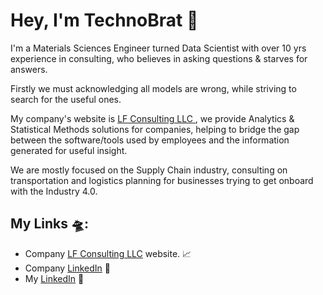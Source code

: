 # Hey, I'm TechnoBrat :wave:

I'm a Materials Sciences Engineer turned Data Scientist with over 10 yrs experience in consulting, who believes in asking questions & starves for answers. 

Firstly we must acknowledging all models are wrong, while striving to search for the useful ones.

My company's website is <a href="https://www.lfconsulting.tech">LF Consulting LLC </a>, we provide Analytics & Statistical Methods solutions for companies, helping to bridge the gap between the software/tools used by employees and the information generated for useful insight. 

We are mostly focused on the Supply Chain industry, consulting on transportation and logistics planning for businesses trying to get onboard with the Industry 4.0.

## My Links &#x1f6f8;:
- Company <a href="https://www.lfconsulting.tech"> LF Consulting LLC</a> website. :chart_with_upwards_trend:
- Company <a href="https://www.linkedin.com/company/lf-consulting-llc-ds">LinkedIn</a> :briefcase: 
- My <a href="https://www.linkedin.com/in/luis-ferlante-00b458a7">LinkedIn</a> :briefcase:
